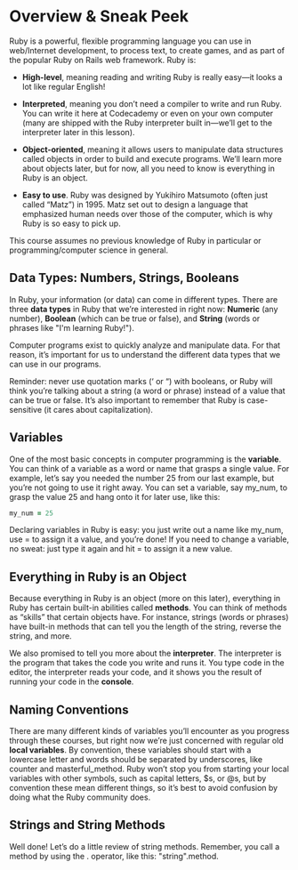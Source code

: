 # Overview & Sneak Peek
Ruby is a powerful, flexible programming language you can use in web/Internet development, to process text, to create games, and as part of the popular Ruby on Rails web framework. Ruby is:

- **High-level**, meaning reading and writing Ruby is really easy—it looks a lot like regular English!

- **Interpreted**, meaning you don’t need a compiler to write and run Ruby. You can write it here at Codecademy or even on your own computer (many are shipped with the Ruby interpreter built in—we’ll get to the interpreter later in this lesson).

- **Object-oriented**, meaning it allows users to manipulate data structures called objects in order to build and execute programs. We’ll learn more about objects later, but for now, all you need to know is everything in Ruby is an object.

- **Easy to use**. Ruby was designed by Yukihiro Matsumoto (often just called “Matz”) in 1995. Matz set out to design a language that emphasized human needs over those of the computer, which is why Ruby is so easy to pick up.

This course assumes no previous knowledge of Ruby in particular or programming/computer science in general.

## Data Types: Numbers, Strings, Booleans
In Ruby, your information (or data) can come in different types. There are three **data types** in Ruby that we’re interested in right now: **Numeric** (any number), **Boolean** (which can be true or false), and **String** (words or phrases like "I'm learning Ruby!").

Computer programs exist to quickly analyze and manipulate data. For that reason, it’s important for us to understand the different data types that we can use in our programs.

Reminder: never use quotation marks (‘ or “) with booleans, or Ruby will think you’re talking about a string (a word or phrase) instead of a value that can be true or false. It’s also important to remember that Ruby is case-sensitive (it cares about capitalization).

## Variables
One of the most basic concepts in computer programming is the **variable**. You can think of a variable as a word or name that grasps a single value. For example, let’s say you needed the number 25 from our last example, but you’re not going to use it right away. You can set a variable, say my_num, to grasp the value 25 and hang onto it for later use, like this:
```rb
my_num = 25
```
Declaring variables in Ruby is easy: you just write out a name like my_num, use = to assign it a value, and you’re done! If you need to change a variable, no sweat: just type it again and hit = to assign it a new value.

## Everything in Ruby is an Object
Because everything in Ruby is an object (more on this later), everything in Ruby has certain built-in abilities called **methods**. You can think of methods as “skills” that certain objects have. For instance, strings (words or phrases) have built-in methods that can tell you the length of the string, reverse the string, and more.

We also promised to tell you more about the **interpreter**. The interpreter is the program that takes the code you write and runs it. You type code in the editor, the interpreter reads your code, and it shows you the result of running your code in the **console**.

## Naming Conventions
There are many different kinds of variables you’ll encounter as you progress through these courses, but right now we’re just concerned with regular old **local variables**. By convention, these variables should start with a lowercase letter and words should be separated by underscores, like counter and masterful_method. Ruby won’t stop you from starting your local variables with other symbols, such as capital letters, $s, or @s, but by convention these mean different things, so it’s best to avoid confusion by doing what the Ruby community does.

## Strings and String Methods
Well done! Let’s do a little review of string methods. Remember, you call a method by using the . operator, like this: "string".method.